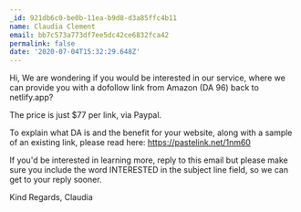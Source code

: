 ```yaml
---
_id: 921db6c0-be0b-11ea-b9d8-d3a85ffc4b11
name: Claudia Clement
email: bb7c573a773df7ee5dc42ce6832fca42
permalink: false
date: '2020-07-04T15:32:29.648Z'
---
```

Hi, We are wondering if you would be interested in our service, where we can provide you with a dofollow link from Amazon (DA 96) back to netlify.app?

The price is just $77 per link, via Paypal.

To explain what DA is and the benefit for your website, along with a sample of an existing link, please read here: https://pastelink.net/1nm60

If you'd be interested in learning more, reply to this email but please make sure you include the word INTERESTED in the subject line field, so we can get to your reply sooner.

Kind Regards,
Claudia
